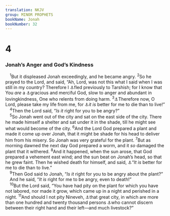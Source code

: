 ```yaml
---
translation: NKJV
group: MINOR PROPHETS
bookName: Jonah 
bookNumber: 32
---
```


<div class="title"><h1>4</h1><h3>Jonah’s Anger and God’s Kindness</h3></div>
<span class="verse gion_4_1"> <sup>1</sup>But it displeased Jonah exceedingly, and he became angry. </span>
<span class="verse gion_4_2"><sup>2</sup>So he prayed to the Lord, and said, “Ah, Lord, was not this what I said when I was still in my country? Therefore I <a data-toggle="tooltip" data-placement="bottom" title="Jon. 1:3">⚓</a>fled previously to Tarshish; for I know that You <i>are</i> a <a data-toggle="tooltip" data-placement="bottom" title="Ex. 34:6; Num. 14:18; Ps. 86:5, 15; Joel 2:13">⚓</a>gracious and merciful God, slow to anger and abundant in lovingkindness, One who relents from doing harm. </span>
<span class="verse gion_4_3"><sup>3</sup><a data-toggle="tooltip" data-placement="bottom" title="1 Kin. 19:4; Job 6:8, 9">⚓</a>Therefore now, O Lord, please take my life from me, for <a data-toggle="tooltip" data-placement="bottom" title="Jon. 4:8">⚓</a><i>it</i> <i>is</i> better for me to die than to live!”<br/></span>
<span class="verse gion_4_4"> <sup>4</sup>Then the Lord said, “<i>Is</i> <i>it</i> right for you to be angry?”<br/></span>
<span class="verse gion_4_5"> <sup>5</sup>So Jonah went out of the city and sat on the east side of the city. There he made himself a shelter and sat under it in the shade, till he might see what would become of the city. </span>
<span class="verse gion_4_6"><sup>6</sup>And the Lord God prepared a plant and made it come up over Jonah, that it might be shade for his head to deliver him from his misery. So Jonah was very grateful for the plant. </span>
<span class="verse gion_4_7"><sup>7</sup>But as morning dawned the next day God prepared a worm, and it <i>so</i> damaged the plant that it withered. </span>
<span class="verse gion_4_8"><sup>8</sup>And it happened, when the sun arose, that God prepared a vehement east wind; and the sun beat on Jonah’s head, so that he grew faint. Then he wished death for himself, and said, <a data-toggle="tooltip" data-placement="bottom" title="Jon. 4:3">⚓</a>“<i>It</i> <i>is</i> better for me to die than to live.”<br/></span>
<span class="verse gion_4_9"> <sup>9</sup>Then God said to Jonah, “<i>Is</i> <i>it</i> right for you to be angry about the plant?”<br/> And he said, “<i>It</i> <i>is</i> right for me to be angry, even to death!”<br/></span>
<span class="verse gion_4_10"> <sup>10</sup>But the Lord said, “You have had pity on the plant for which you have not labored, nor made it grow, which came up in a night and perished in a night. </span>
<span class="verse gion_4_11"><sup>11</sup>And should I not pity Nineveh, <a data-toggle="tooltip" data-placement="bottom" title="Jon. 1:2; 3:2, 3">⚓</a>that great city, in which are more than one hundred and twenty thousand persons <a data-toggle="tooltip" data-placement="bottom" title="Deut. 1:39; Is. 7:16">⚓</a>who cannot discern between their right hand and their left—and much livestock?”<br/></span>
